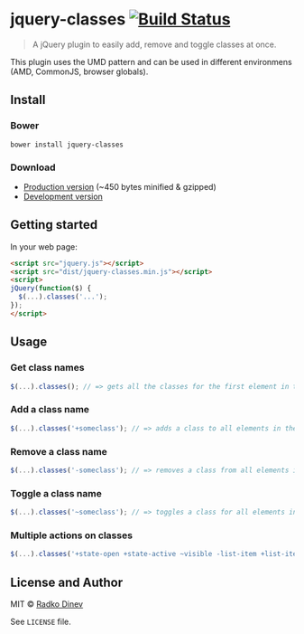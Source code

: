 # jquery-classes [![Build Status](https://api.travis-ci.org/radkodinev/jquery-classes.svg?branch=master)](https://travis-ci.org/radkodinev/jquery-classes)

> A jQuery plugin to easily add, remove and toggle classes at once.

This plugin uses the UMD pattern and can be used in different environmens (AMD, CommonJS, browser globals).

## Install
### Bower
```
bower install jquery-classes
```

### Download
- [Production version](https://raw.githubusercontent.com/radkodinev/jquery-classes/master/dist/jquery-classes.min.js) (~450 bytes minified & gzipped)
- [Development version](https://raw.githubusercontent.com/radkodinev/jquery-classes/master/dist/jquery-classes.js)

## Getting started
In your web page:

```html
<script src="jquery.js"></script>
<script src="dist/jquery-classes.min.js"></script>
<script>
jQuery(function($) {
  $(...).classes('...');
});
</script>
```

## Usage

### Get class names
```javascript
$(...).classes(); // => gets all the classes for the first element in the collection
```

### Add a class name
```javascript
$(...).classes('+someclass'); // => adds a class to all elements in the collection
```

### Remove a class name
```javascript
$(...).classes('-someclass'); // => removes a class from all elements in the collection
```

### Toggle a class name
```javascript
$(...).classes('~someclass'); // => toggles a class for all elements in the collection
```

### Multiple actions on classes
```javascript
$(...).classes('+state-open +state-active ~visible -list-item +list-item-active');
```

## License and Author
MIT © [Radko Dinev](https://github.com/radkodinev/)

See `LICENSE` file.
